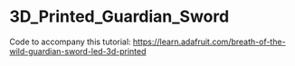 # 3D_Printed_Guardian_Sword

Code to accompany this tutorial:
https://learn.adafruit.com/breath-of-the-wild-guardian-sword-led-3d-printed
